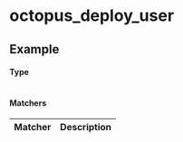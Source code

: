 # octopus_deploy_user



## Example


#### Type

```ruby

```

#### Matchers

| Matcher | Description |
|:--------|:------------|